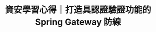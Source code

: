 ---
title: "資安學習心得｜打造具認證驗證功能的 Spring Gateway 防線"
last_modified_at: 2025-04-01T16:20:02-05:00
categories:
  - Security
tags:
  - security
  - spring
  - java
link: https://github.com
---